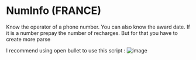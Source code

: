 # NumInfo (FRANCE)
Know the operator of a phone number. 
You can also know the award date.
If it is a number prepay the number of recharges. 
But for that you have to create more parse


I recommend using open bullet to use this script :
![image](https://user-images.githubusercontent.com/88597588/128643600-26c940c8-adab-4d05-9877-43b9cea82107.png)
